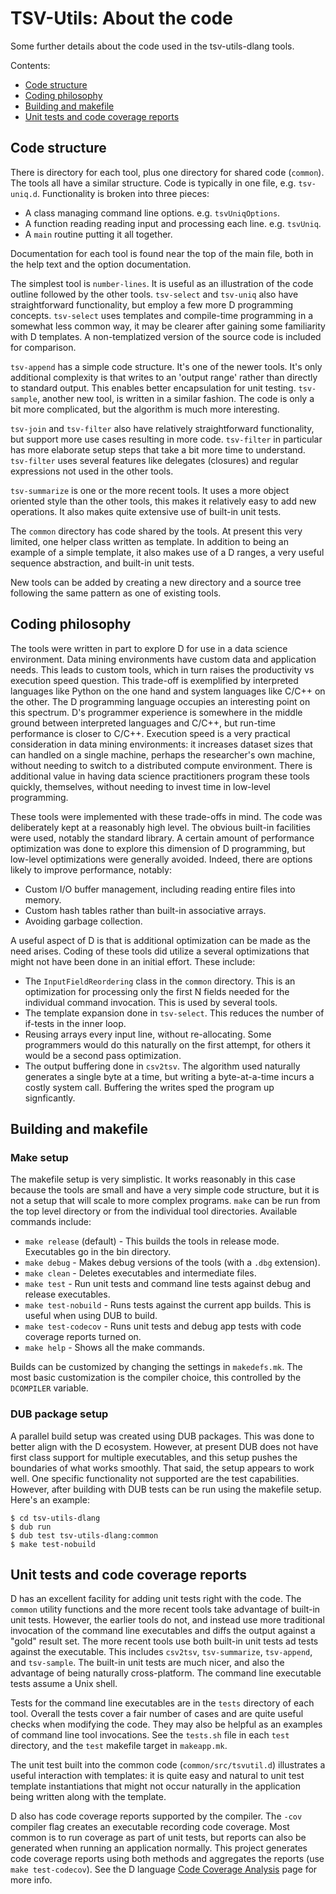 # TSV-Utils: About the code

Some further details about the code used in the tsv-utils-dlang tools.

Contents:
* [Code structure](#code-structure)
* [Coding philosophy](#coding-philosophy)
* [Building and makefile](#building-and-makefile)
* [Unit tests and code coverage reports](#unit-tests-and-code-coverage-reports)

## Code structure

There is directory for each tool, plus one directory for shared code (`common`). The tools all have a similar structure. Code is typically in one file, e.g. `tsv-uniq.d`. Functionality is broken into three pieces:

* A class managing command line options. e.g. `tsvUniqOptions`.
* A function reading reading input and processing each line. e.g. `tsvUniq`.
* A `main` routine putting it all together.

Documentation for each tool is found near the top of the main file, both in the help text and the option documentation.

The simplest tool is `number-lines`. It is useful as an illustration of the code outline followed by the other tools. `tsv-select` and `tsv-uniq` also have straightforward functionality, but employ a few more D programming concepts. `tsv-select` uses templates and compile-time programming in a somewhat less common way, it may be clearer after gaining some familiarity with D templates. A non-templatized version of the source code is included for comparison. 

`tsv-append` has a simple code structure. It's one of the newer tools. It's only additional complexity is that writes to an 'output range' rather than directly to standard output. This enables better encapsulation for unit testing. `tsv-sample`, another new tool, is written in a similar fashion. The code is only a bit more complicated, but the algorithm is much more interesting.

`tsv-join` and `tsv-filter` also have relatively straightforward functionality, but support more use cases resulting in more code. `tsv-filter` in particular has more elaborate setup steps that take a bit more time to understand. `tsv-filter` uses several features like delegates (closures) and regular expressions not used in the other tools.

`tsv-summarize` is one or the more recent tools. It uses a more object oriented style than the other tools, this makes it relatively easy to add new operations. It also makes quite extensive use of built-in unit tests.

The `common` directory has code shared by the tools. At present this very limited, one helper class written as template. In addition to being an example of a simple template, it also makes use of a D ranges, a very useful sequence abstraction, and built-in unit tests.

New tools can be added by creating a new directory and a source tree following the same pattern as one of existing tools.

## Coding philosophy

The tools were written in part to explore D for use in a data science environment. Data mining environments have custom data and application needs. This leads to custom tools, which in turn raises the productivity vs execution speed question. This trade-off is exemplified by interpreted languages like Python on the one hand and system languages like C/C++ on the other. The D programming language occupies an interesting point on this spectrum. D's programmer experience is somewhere in the middle ground between interpreted languages and C/C++, but run-time performance is closer to C/C++. Execution speed is a very practical consideration in data mining environments: it increases dataset sizes that can handled on a single machine, perhaps the researcher's own machine, without needing to switch to a distributed compute environment. There is additional value in having data science practitioners program these tools quickly, themselves, without needing to invest time in low-level programming.

These tools were implemented with these trade-offs in mind. The code was deliberately kept at a reasonably high level. The obvious built-in facilities were used, notably the standard library. A certain amount of performance optimization was done to explore this dimension of D programming, but low-level optimizations were generally avoided. Indeed, there are options likely to improve performance, notably:

* Custom I/O buffer management, including reading entire files into memory.
* Custom hash tables rather than built-in associative arrays.
* Avoiding garbage collection.

A useful aspect of D is that is additional optimization can be made as the need arises. Coding of these tools did utilize a several optimizations that might not have been done in an initial effort. These include:

* The `InputFieldReordering` class in the `common` directory. This is an optimization for processing only the first N fields needed for the individual command invocation. This is used by several tools. 
* The template expansion done in `tsv-select`. This reduces the number of if-tests in the inner loop.
* Reusing arrays every input line, without re-allocating. Some programmers would do this naturally on the first attempt, for others it would be a second pass optimization.
* The output buffering done in `csv2tsv`. The algorithm used naturally generates a single byte at a time, but writing a byte-at-a-time incurs a costly system call. Buffering the writes sped the program up signficantly.

## Building and makefile

### Make setup

The makefile setup is very simplistic. It works reasonably in this case because the tools are small and have a very simple code structure, but it is not a setup that will scale to more complex programs. `make` can be run from the top level directory or from the individual tool directories. Available commands include:

* `make release` (default) - This builds the tools in release mode. Executables go in the bin directory.
* `make debug` - Makes debug versions of the tools (with a `.dbg` extension).
* `make clean` - Deletes executables and intermediate files.
* `make test` - Run unit tests and command line tests against debug and release executables.
* `make test-nobuild` - Runs tests against the current app builds. This is useful when using DUB to build.
* `make test-codecov` - Runs unit tests and debug app tests with code coverage reports turned on.
* `make help` - Shows all the make commands.

Builds can be customized by changing the settings in `makedefs.mk`. The most basic customization is the compiler choice, this controlled by the `DCOMPILER` variable.

### DUB package setup

A parallel build setup was created using DUB packages. This was done to better align with the D ecosystem. However, at present DUB does not have first class support for multiple executables, and this setup pushes the boundaries of what works smoothly. That said, the setup appears to work well. One specific functionality not supported are the test capabilities. However, after building with DUB tests can be run using the makefile setup. Here's an example:
```
$ cd tsv-utils-dlang
$ dub run
$ dub test tsv-utils-dlang:common
$ make test-nobuild
```

## Unit tests and code coverage reports

D has an excellent facility for adding unit tests right with the code. The `common` utility functions and the more recent tools take advantage of built-in unit tests. However, the earlier tools do not, and instead use more traditional invocation of the command line executables and diffs the output against a "gold" result set. The more recent tools use both built-in unit tests ad tests against the executable. This includes `csv2tsv`, `tsv-summarize`, `tsv-append`, and `tsv-sample`. The built-in unit tests are much nicer, and also the advantage of being naturally cross-platform. The command line executable tests assume a Unix shell.

Tests for the command line executables are in the `tests` directory of each tool. Overall the tests cover a fair number of cases and are quite useful checks when modifying the code. They may also be helpful as an examples of command line tool invocations. See the `tests.sh` file in each `test` directory, and the `test` makefile target in `makeapp.mk`.

The unit test built into the common code (`common/src/tsvutil.d`) illustrates a useful interaction with templates: it is quite easy and natural to unit test template instantiations that might not occur naturally in the application being written along with the template.

D also has code coverage reports supported by the compiler. The `-cov` compiler flag creates an executable recording code coverage. Most common is to run coverage as part of unit tests, but reports can also be generated when running an application normally. This project generates code coverage reports using both methods and aggregates the reports (use `make test-codecov`). See the D language [Code Coverage Analysis](https://dlang.org/code_coverage.html) page for more info.
